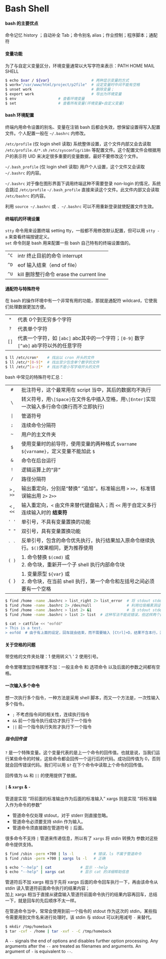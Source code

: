 # Bash Shell 

#### bash 的主要优点

命令记忆 history ；自动补全 Tab；命令别名 alias；作业控制；程序脚本；通配符

#### 变量功能

为了与自定义变量区分，环境变量通常以大写字符来表示：PATH HOME MAIL SHELL

```bash
$ echo $var / ${var}                   # 两种显示变量的方式
$ work="/var/www/html/project/p2file"  # 设定变量时中间不能有空格
$ unset work                           # 删除变量；
$ export work                          # 导出为环境变量
$ env                   # 查看环境变量
$ set                   # 查看所有变量(环境变量+自定义变量)
```

#### bash 环境配置

终端内用命令设置的别名、变量在注销 bash 后都会失效，想保留设置得写入配置文件。个人配置一般在 `~/.bashrc` 内修改。

`/etc/profile` (仅 login shell 读取) 系统整体设置，这个文件内部又会去读取 `/etc/profile.d/*.sh` `/etc/sysconfig/i18n` 等配置文件。这个配置文件会根据用户的表示符 UID 来决定很多重要的变量数据，最好不要修改这个文件。

`~/.bash_profile` (仅 login shell 读取) 用户个人设置，这个文件又会读取 `~/.bashrc` 的内容。

`~/.bashrc` 对于像在图形界面下调用终端这种不需要登录 non-login 的情况，系统会跳过 `/etc/profile` `~/.bash_profile` 直接来读这个文件。此文件内部又会读取 `/etc/bashrc` 的内容。

利用 `source ~/.bashrc` 或 `. ~/.bashrc` 可以不用重新登录就使配置文件生效。


#### 终端机的环境设置

`stty` 命令用来设置终端 setting tty，一般都不用修改默认配置，但可以用 `stty -a` 来查看终端按键定义。  
`set` 命令则是 bash 用来配置一些 bash 自己特有的终端设置值的。

| | |
|:-----:|--------------------------------------------
| `^C`  | intr 终止目前的命令 interrupt
| `^D`  | eof 输入结束（end of file）
| `^U`  | kill 删除整行命令 erase the current line

#### 通配符与特殊符号

在 bash 的操作环境中有一个非常有用的功能，那就是通配符 wildcard，它使我们处理数据更加方便。

| | |
|:------:|----------------------------------------------------------------------------------------
| `*`    | 代表 0个到无穷多个字符
| `?`    | 代表单个字符
| `[]`   | 代表一个字符，如 `[abc]` abc其中的一个字符；`[0-9]` 数字 `[^ab]` ab字符以外的任意字符

```bash
$ ll /etc/cron*    # 找出以 cron 开头的文件
$ ll /etc/*[0-9]*  # 找出至少包含单个数字的文件
$ ll /etc/^[a-z]*  # 找出不是小写字母开头的文件
```

bash 中常见的特殊符号汇总：

| | |
|:------:|---------------------------------------------------------------------------------------------
| `#`    | 批注符号，这个最常用在 script 当中，其后的数据均不执行
| `\`    | 转义符号，用`\[Space]`在文件名中插入空格，用`\[Enter]`实现一次输入多行命令(换行而不立即执行)
| <code> &#124; </code> | 管道符号
| `;`    | 连续命令分隔符
| <code> ~ </code>      | 用户的主文件夹
| `$`    | 使用变量时的前导符，使用变量的两种格式 `$varname` `${varname}`，定义变量不能加此 `$`
| `&`    | 命令在后台运行
| `!`    | 逻辑运算上的“非”
| `/`    | 路径分隔符
| `>` , `>>`  | 输出重定向，分别是“替换” “追加”。标准输出用 `>` `>>`，标准错误输出用 `2>` `2>>`
| `<` , `<<`  | 输入重定向，`<` 由文件来替代键盘输入；而 `<<` 用于自定义多行连续输入时的 **结束符**
| `' '`  | 单引号，不具有变量置换的功能
| `" "`  | 双引号，具有变量置换功能
| `` ` ` ``   | 反单引号，包含的命令优先执行，执行结果加入原命令继续执行。`$()`效果相同，更为推荐使用
| `( )`  | 1. 命令替换 `$(cmd)` 或<br> 2. 命令块，重新开一个子 shell 执行内部命令块
| `{ }`  | 1. 变量原型 `${var}` 或<br> 2. 命令块，在当前 shell 执行，第一个命令和左括号之间必须要有一个空格

```bash
$ find /home -name .bashrc > list_right 2> list_error  # 将 stdout stderr 分别存到不同文件
$ find /home -name .bashrc 2> /dev/null                # 利用垃圾桶黑洞设备将错误信息丢弃(不显示错误信息)
$ find /home -name .bashrc > list 2> &1                # 当 stdout stderr 输出到同一个文件时应该这么写
$ find /home -name .bashrc > list 2> list  # 这种写法不能说错误，但这样两个数据流同时往一个文件写会造成顺序错乱

$ cat > catfile << "eofdd"
> This is a test.
> eofdd  # 由于有上面的设定，回车就会结束，而不需要输入 [Ctrl]+D，结果不含本行，注意，如果前面有空格则无效
```

#### 关于空格的问题

带空格的文件夹处理：1 使用转义'\ ' 2 使用引号。

命令里哪里加空格哪里不加：一般主命令 和 选项命令 以及后面的参数之间都有空格。

#### 一次输入多个命令

想一次执行多个指令，一种方法是采用 shell 脚本，而又一个方法是，一次性输入多个指令。

* `;` 不考虑指令间的相关性，连续执行指令
* `&&` 前一个指令执行成功才执行下一个指令
* `||` 前一个指令执行失败才执行下一个指令

##### 指令回传值

`?` 是一个特殊变量。这个变量代表的是上一个命令的回传值。也就是说，当我们运行某些命令的时候，这些命令都会回传一个运行后的代码。成功回传值为 0，否则就会回传错误代码。我们可以用 `$?` 在下个命令中读取上个命令的回传值。

回传值为 `&&` 和 `||` 的使用提供了依据。

#### `|` & `xargs` & `-`

管道是实现 “将前面的标准输出作为后面的标准输入” xargs 则是实现 “将标准输入作为命令的参数”

* 管道命令仅处理 stdout，对于 stderr 则直接忽略。
* 管道命令必须要支持 stdin 作为输入。
* 管道命令须直接跟在管道符号 `|` 后面。

很多命令不支持 `|` 管道来传递信息，所以有了 `xargs` 将 stdin 转换为 参数对这些命令提供支持。

```bash
$ find /sbin -perm +700 | ls -l         # 错误，ls 不属于管道命令
$ find /sbin -perm +700 | xargs ls -l   # 正确

$ echo "--help" | cat             # 显示 --help
$ echo "--help" | xargs cat       # 显示 cat 的详细帮助信息
```

管道符后不加 xargs 相当于先将 xargs 后面的命令回车执行一下，再由该命令从 stdin 读入管道符前面命令执行的结果内容；   
加上 xargs 相当于直接从键盘输入管道符前面命令执行的结果内容再回车，总结一下，就是回车的先后顺序不太一样。

在管道命令当中，常常会使用到前一个指令的 stdout 作为这次的 stdin，某些指令需要用到文件名来进行处理时，该 stdin 与 stdout 可以利用减号 `-` 来替代。

```bash
$ mkdir /tmp/homeback
$ tar -cvf - /home | tar -xvf - -C /tmp/homeback
```

A `--` signals the end of options and disables further option processing. Any arguments after the `--` are treated as filenames and arguments. An argument of `-` is equivalent to `--`.
